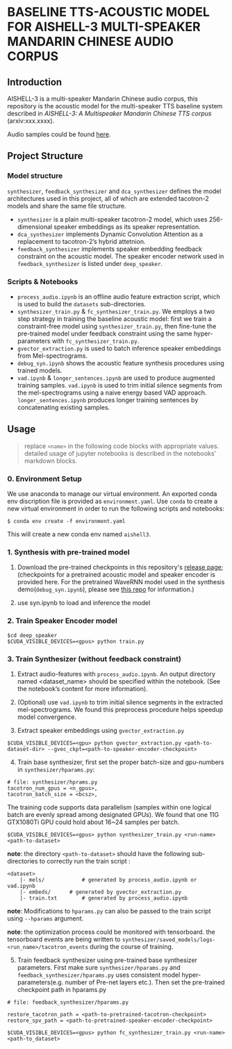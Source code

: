 # BASELINE TTS-ACOUSTIC MODEL FOR AISHELL-3 MULTI-SPEAKER MANDARIN CHINESE AUDIO CORPUS 
## Introduction
AISHELL-3 is a multi-speaker Mandarin Chinese audio corpus, this repository is the acoustic model for the multi-speaker TTS baseline system described in *AISHELL-3: A Multispeaker Mandarin Chinese TTS corpus* (arxiv:xxx.xxxx). 

Audio samples could be found [here](https://sos1sos2Sixteen.github.io/aishell3/index.html).

## Project Structure
### Model structure
`synthesizer`, `feedback_synthesizer` and `dca_synthesizer` defines the model architectures used in this project, all of which are extended tacotron-2 models and share the same file structure. 
* `synthesizer` is a plain multi-speaker tacotron-2 model, which uses 256-dimensional speaker embeddings as its speaker representation. 
* `dca_synthesizer` implements Dynamic Convolution Attention as a replacement to tacotron-2’s hybrid attetnion. 
* `feedback_synthesizer` implements speaker embedding feedback constraint on the acoustic model.
The speaker encoder network used in `feedback_synthesizer` is listed under `deep_speaker`.

### Scripts & Notebooks
* `process_audio.ipynb` is an offline audio feature extraction script, which is used to build the `datasets` sub-directories.
* `synthesizer_train.py` & `fc_synthesizer_train.py`. We employs a two step strategy in training the baseline acoustic model: first we train a constraint-free model using `synthesizer_train.py`, then fine-tune the pre-trained model under feedback constraint using the same hyper-parameters with `fc_synthesizer_train.py`.
* `gvector_extraction.py` is used to batch inference speaker embeddings from Mel-spectrograms.
* `debug_syn.ipynb` shows the acoustic feature synthesis procedures using trained models.
* `vad.ipynb` & `longer_sentences.ipynb` are used to produce augmented training samples. `vad.ipynb` is used to trim initial silence segments from the mel-spectrograms using a naive energy based VAD approach. `longer_sentences.ipynb` produces longer training sentences by concatenating existing samples.

## Usage
> replace `<name>` in the following code blocks with appropriate values.
> detailed usage of jupyter notebooks is described in the notebooks’ markdown blocks.

### 0. Environment Setup
We use anaconda to manage our virtual environment. An exported conda env discription file is provided as `environment.yaml`. Use `conda` to create a new virtual environment in order to run the following scripts and notebooks: 

```
$ conda env create -f environment.yaml
```

This will create a new conda env named `aishell3`.

### 1. Synthesis with pre-trained model
1. Download the pre-trained checkpoints in this repository's [release page](https://github.com/sos1sos2Sixteen/aishell-3-baseline-fc/releases/tag/first_release); (checkpoints for a pretrained acoustic model and speaker encoder is provided here. For the pretrained WaveRNN model used in the synthesis demo(`debug_syn.ipynb`), please see [this repo](https://github.com/caizexin/tf_multispeakerTTS_fc) for information.)

2. use syn.ipynb to load and inference the model

### 2. Train Speaker Encoder model
```
$cd deep_speaker
$CUDA_VISIBLE_DEVICES=<gpus> python train.py
```

### 3. Train Synthesizer (without feedback constraint)
1. Extract audio-features with `process_audio.ipynb`. An output directory named <dataset_name> should be specified within the notebook. (See the notebook’s content for more information).

2. (Optional) use `vad.ipynb` to trim initial silence segments in the extracted mel-spectrograms. We found this preprocess procedure helps speedup model convergence.

3. Extract speaker embeddings using `gvector_extraction.py`
```
$CUDA_VISIBLE_DEVICES=<gpu> python gvector_extraction.py <path-to-dataset-dir> --gvec_ckpt=<path-to-speaker-encoder-checkpoint>
```

4. Train base synthesizer, first set the proper batch-size and gpu-numbers in `synthesizer/hparams.py`:
```
# file: synthesizer/hprams.py
tacotron_num_gpus = <n_gpus>,
tacotron_batch_size = <bcsz>,
```

The training code supports data parallelism (samples within one logical batch are evenly spread among designated GPUs). We found that one 11G GTX1080Ti GPU could hold about 16\~24 samples per batch.

```
$CUDA_VISIBLE_DEVICES=<gpus> python synthesizer_train.py <run-name> <path-to-dataset>
```

**note**: the directory `<path-to-dataset>` should have the following sub-directories to correctly run the train script : 
```
<dataset>
    |- mels/            # generated by process_audio.ipynb or vad.ipynb
    |- embeds/      # generated by gvector_extraction.py
    |- train.txt        # generated by process_audio.ipynb
```

**note**: Modifications to `hparams.py` can also be passed to the train script using `--hparams` argument.

**note**: the optimization process could be monitored with tensorboard. the tensorboard events are being written to `synthesizer/saved_models/logs-<run_name>/tacotron_events` during the course of training.

5. Train feedback synthesizer using pre-trained base synthesizer parameters. First make sure `synthesizer/hparams.py` and `feedback_synthesizer/hparams.py` uses consistent model hyper-parameters(e.g. number of Pre-net layers etc.). Then set the pre-trained checkpoint path in hparams.py
```
# file: feedback_synthesizer/hparams.py
    
restore_tacotron_path = <path-to-pretrained-tacotron-checkpoint>
restore_spv_path = <path-to-pretrained-speaker-encoder-checkpoint>

```

```
$CUDA_VISIBLE_DEVICES=<gpus> python fc_synthesizer_train.py <run-name> <path-to_dataset>
```



